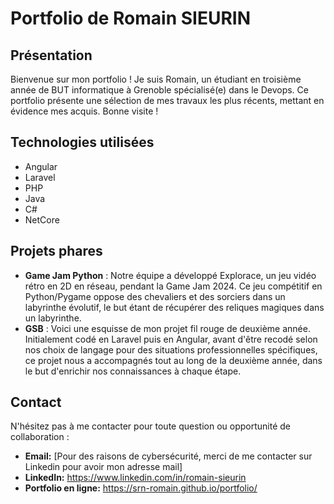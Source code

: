 # Portfolio de Romain SIEURIN

## Présentation
Bienvenue sur mon portfolio ! Je suis Romain, un étudiant en troisième année de BUT informatique à Grenoble spécialisé(e) dans le Devops. Ce portfolio présente une sélection de mes travaux les plus récents, mettant en évidence mes acquis. Bonne visite !

## Technologies utilisées
* Angular
* Laravel
* PHP
* Java
* C#
* NetCore

## Projets phares
* **Game Jam Python** : Notre équipe a développé Explorace, un jeu vidéo rétro en 2D en réseau, pendant la Game Jam 2024. Ce jeu compétitif en Python/Pygame oppose des chevaliers et des sorciers dans un labyrinthe évolutif, le but étant de récupérer des reliques magiques dans un labyrinthe.
* **GSB** : Voici une esquisse de mon projet fil rouge de deuxième année. Initialement codé en Laravel puis en Angular, avant d'être recodé selon nos choix de langage pour des situations professionnelles spécifiques, ce projet nous a accompagnés tout au long de la deuxième année, dans le but d'enrichir nos connaissances à chaque étape.

## Contact
N'hésitez pas à me contacter pour toute question ou opportunité de collaboration :
* **Email:** [Pour des raisons de cybersécurité, merci de me contacter sur Linkedin pour avoir mon adresse mail]
* **LinkedIn:** https://www.linkedin.com/in/romain-sieurin
* **Portfolio en ligne:** https://srn-romain.github.io/portfolio/